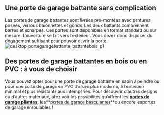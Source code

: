 ## Une porte de garage battante sans complication
Les portes de garage battantes sont livrées pré-montées avec pentures posées, verrous baïonnettes et gonds. Les deux battants comprennent barres et écharpes. Ces portes sont disponibles en format standard ou sur mesure.
L’ouverture se fait vers l’extérieur. Vous devez donc disposer du dégagement suffisant pour pouvoir ouvrir la porte.
![desktop_portegaragebattante_battantebois_p1](//statics.lapeyre.fr/img/contrib/2bdd4da30020a32b/desktop_portegaragebattante_battantebois_p1.jpg)
##
## Des portes de garage battantes en bois ou en PVC : à vous de choisir
Vous pouvez opter pour une porte de garage battante en sapin à peindre ou pour une porte de garage en PVC d’allure plus moderne, à l’entretien minimal et plus résistante aux intempéries.
Pour découvrir d’autres designs ou d’autres matériaux, allez voir les possibilités qu’offrent les **[portes de garage pliantes](/portes-garage-CCN0076/portes-garage-pliantes-CCN0215)**, les**[portes de garage basculantes](/portes-garage-CCN0076/portes-garage-basculantes-CCN0212)**ou encore lesportes de garage enroulables !